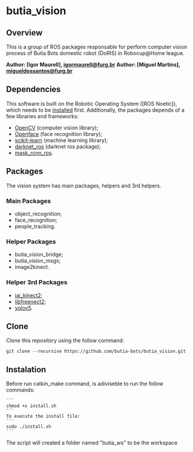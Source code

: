 # butia_vision

## Overview
This is a group of ROS packages responsable for perform computer vision process of Butia Bots domestic robot (DoRIS) in Robocup@Home league. 

**Author: [Igor Maurell], igormaurell@furg.br**
**Author: [Miguel Martins], migueldossantos@furg.br**

## Dependencies
This software is built on the Robotic Operating System ([ROS Noetic]), which needs to be [installed](https://github.com/butia-bots/butia_learning/wiki/Instala%C3%A7%C3%B5es-importantes#ros-robot-operating-system) first. Additionally, the packages depends of a few libraries and frameworks:

- [OpenCV](http://opencv.org/) (computer vision library);
- [Openface](https://cmusatyalab.github.io/openface/) (face recognition library);
- [scikit-learn](http://scikit-learn.org/stable/) (machine learning library);
- [darknet_ros](https://github.com/leggedrobotics/darknet_ros) (darknet ros package);
- [mask_rcnn_ros](https://github.com/crislmfroes/mask_rcnn_ros).

## Packages
The vision system has main packages, helpers and 3rd helpers.

### Main Packages
- object_recognition;
- face_recognition;
- people_tracking.

### Helper Packages
- butia_vision_bridge;
- butia_vision_msgs;
- image2kinect.

### Helper 3rd Packages
- [iai_kinect2](https://github.com/butia-bots/iai_kinect2);
- [libfreenect2](https://github.com/butia-bots/libfreenect2);
- [yolov5](https://github.com/butia-bots/yolov5).

## Clone

Clone this repository using the follow command:
```
git clone --recursive https://github.com/butia-bots/butia_vision.git
```

## Instalation
Before run catkin_make command, is adiviseble to run the follow commands:

	```
	chmod +x install.sh
	```
	To execute the install file:
	```
	sudo ./install.sh
	```
The script will created a folder named "butia_ws" to be the workspace